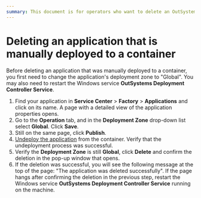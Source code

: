 ```yaml
---
summary: This document is for operators who want to delete an OutSystems application deployed manually to a container.
---
```


# Deleting an application that is manually deployed to a container

Before deleting an application that was manually deployed to a container, you first need to change the application's deployment zone to "Global". You may also need to restart the Windows service **OutSystems Deployment Controller Service**.

1. Find your application in **Service Center** > **Factory** > **Applications** and click on its name. A page with a detailed view of the application properties opens.
1. Go to the **Operation** tab, and in the **Deployment Zone** drop-down list select **Global**. Click **Save**.
1. Still on the same page, click **Publish**.
1. [Undeploy the application](<https://success.outsystems.com/Documentation/11/Managing_the_Applications_Lifecycle/Deploying_to_Containers/Running_Your_Application_in_a_Container#Undeploy_an_Application_in_Containers>) from the container. Verify that the undeployment process was successful.
1. Verify the **Deployment Zone** is still **Global**, click **Delete** and confirm the deletion in the pop-up window that opens.
1. If the deletion was successful, you will see the following message at the top of the page: "The application was deleted successfully". If the page hangs after confirming the deletion in the previous step, restart the Windows service **OutSystems Deployment Controller Service** running on the machine.
